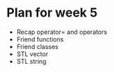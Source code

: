 # Plan for week 5

- Recap operator= and operators
- Friend functions
- Friend classes
- STL vector
- STL string
